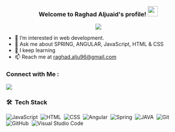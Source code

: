 
<h3 align="center">
  Welcome to Raghad Aljuaid's profile!
  <img src="https://media.giphy.com/media/hvRJCLFzcasrR4ia7z/giphy.gif" width="28">
</h3>

  <!-- Typing SVG by DenverCoder1 - https://github.com/DenverCoder1/readme-typing-svg -->
<p align="center">
  <a href="https://github.com/DenverCoder1/readme-typing-svg"><img src="https://readme-typing-svg.herokuapp.com/?lines=Fullstack+Developer;Always+learning+new+things&font=Fira%20Code&center=true&width=440&height=45&color=f75c7e&vCenter=true&size=22"></a>
</p> 
 



- 🏢 I’m interested in web development.
- 💬 Ask me about SPRING, ANGULAR, JavaScript, HTML & CSS
- 🌱 I keep learning
- 📫 Reach me at raghad.alju96@gmail.com


### Connect with Me :

<a href="https://www.linkedin.com/in/raghad-aljuaid-377224155/" target="_blank"><img src="https://img.shields.io/badge/-Raghad%20Aljuaid-0077B5?style=for-the-badge&logo=Linkedin&logoColor=white"/></a>
### 🛠 &nbsp;Tech Stack
![JavaScript](https://img.shields.io/badge/-JavaScript-05122A?style=flat&logo=javascript)&nbsp;
![HTML](https://img.shields.io/badge/-HTML-05122A?style=flat&logo=HTML5)&nbsp;
![CSS](https://img.shields.io/badge/-CSS-05122A?style=flat&logo=CSS3&logoColor=1572B6)&nbsp;
![Angular](https://img.shields.io/badge/-Angular-05122A?style=flat&logo=angular&logoColor=white)&nbsp;
![Spring](https://img.shields.io/badge/spring-6DA55F?style=flat&logo=spring&logoColor=white)&nbsp;
![JAVA](https://img.shields.io/badge/java-%2335495e.svg?style=flat&logo=java&logoColor=%234FC08D)&nbsp;
![Git](https://img.shields.io/badge/-Git-05122A?style=flat&logo=git)&nbsp;
![GitHub](https://img.shields.io/badge/-GitHub-05122A?style=flat&logo=github)&nbsp;
![Visual Studio Code](https://img.shields.io/badge/-Visual%20Studio%20Code-05122A?style=flat&logo=visual-studio-code&logoColor=007ACC)&nbsp;






